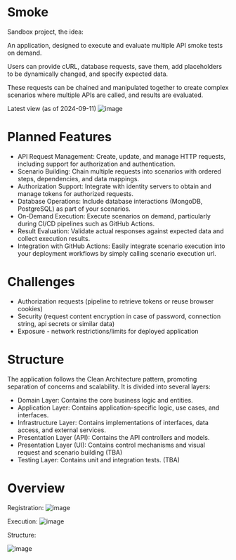# Smoke
Sandbox project, the idea:

An application, designed to execute and evaluate multiple API smoke tests on demand. 

Users can provide cURL, database requests, save them, add placeholders to be dynamically changed, and specify expected data. 

These requests can be chained and manipulated together to create complex scenarios where multiple APIs are called, and results are evaluated.

Latest view (as of 2024-09-11)
![image](https://github.com/user-attachments/assets/3936bd2a-5ece-4f3c-96b7-7210959fbd4b)


# Planned Features
- API Request Management: Create, update, and manage HTTP requests, including support for authorization and authentication.
- Scenario Building: Chain multiple requests into scenarios with ordered steps, dependencies, and data mappings.
- Authorization Support: Integrate with identity servers to obtain and manage tokens for authorized requests.
- Database Operations: Include database interactions (MongoDB, PostgreSQL) as part of your scenarios.
- On-Demand Execution: Execute scenarios on demand, particularly during CI/CD pipelines such as GitHub Actions.
- Result Evaluation: Validate actual responses against expected data and collect execution results.
- Integration with GitHub Actions: Easily integrate scenario execution into your deployment workflows by simply calling scenario execution url.

# Challenges
- Authorization requests (pipeline to retrieve tokens or reuse browser cookies)
- Security (request content encryption in case of password, connection string, api secrets or similar data)
- Exposure - network restrictions/limits for deployed application

# Structure
The application follows the Clean Architecture pattern, promoting separation of concerns and scalability. It is divided into several layers:
- Domain Layer: Contains the core business logic and entities.
- Application Layer: Contains application-specific logic, use cases, and interfaces.
- Infrastructure Layer: Contains implementations of interfaces, data access, and external services.
- Presentation Layer (API): Contains the API controllers and models.
- Presentation Layer (UI): Contains control mechanisms and visual request and scenario building (TBA)
- Testing Layer: Contains unit and integration tests. (TBA)

# Overview
Registration:
![image](https://github.com/user-attachments/assets/06cf6fca-4a61-4975-a034-a37a8cd7d648)

Execution:
![image](https://github.com/user-attachments/assets/906341d3-58b8-4009-b935-4d255a615ef2)

Structure:

![image](https://github.com/user-attachments/assets/8eb92d0f-65ce-4206-8ed6-b9ac1e75f8c9)
